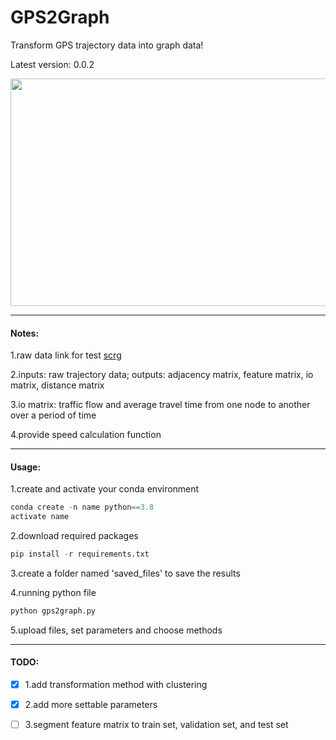 # GPS2Graph
Transform GPS trajectory data into graph data!

Latest version: 0.0.2

<img decoding="async" src="https://github.com/zachysun/Gps2graph/blob/main/imgs/display.png" width="800" height="364">

***

#### Notes:

1.raw data link for test [scrg](https://cse.hkust.edu.hk/scrg/)

2.inputs: raw trajectory data; outputs: adjacency matrix, feature matrix, io matrix, distance matrix

3.io matrix: traffic flow and average travel time from one node to another over a period of time

4.provide speed calculation function

***

#### Usage:

1.create and activate your conda environment

```python
conda create -n name python==3.8
activate name
```

2.download required packages

```python
pip install -r requirements.txt
```

3.create a folder named 'saved_files' to save the results

4.running python file

```python
python gps2graph.py
```

5.upload files, set parameters and choose methods

***

#### TODO:

- [x] 1.add  transformation method with clustering
- [x] 2.add more settable parameters
- [ ] 3.segment feature matrix to train set, validation set, and test set

